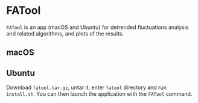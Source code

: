 # FATool
`FATool` is an app (macOS and Ubuntu) for detrended fluctuations analysis and related algorithms, and plots of the results.
## macOS

## Ubuntu
Download `fatool.tar.gz`, untar it, enter `fatool` directory and run `install.sh`. You can then launch the application with the `FATool` command.
